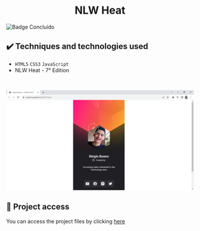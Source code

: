 <h1 align="center">NLW Heat</h1>
 
 ![Badge Concluído](https://camo.githubusercontent.com/459f141bd5e24c179a0e2dd49691e290ed5c5d4b4cb97767daee7cfaf6e31121/687474703a2f2f696d672e736869656c64732e696f2f7374617469632f76313f6c6162656c3d535441545553266d6573736167653d434f4e434c5549444f26636f6c6f723d475245454e267374796c653d666f722d7468652d6261646765)
 
 ## ✔️ Techniques and technologies used

- ``HTML5`` ``CSS3`` ``JavaScript``
- NLW Heat - 7° Edition

<br>

<p align="center">
 <img src="images/heat.png" width="550" alt="Image project">
</p>

## 📁 Project access
You can access the project files by clicking [here](https://github.com/Coastony/NLW-Heat)
